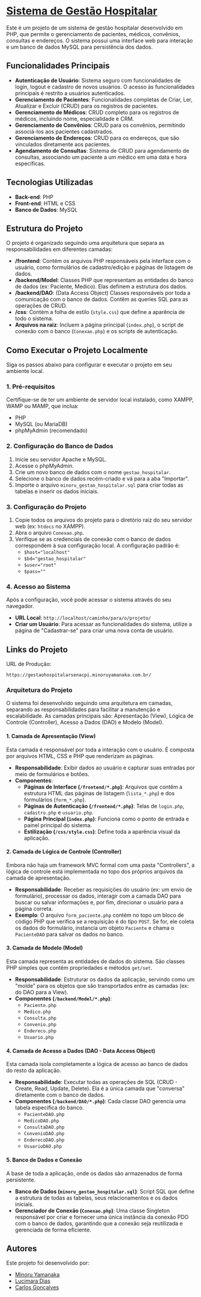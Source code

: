 # [ Sistema de Gestão Hospitalar](https://gestaohospitalarsenacpi.minoruyamanaka.com.br/)

Este é um projeto de um sistema de gestão hospitalar desenvolvido em PHP, que permite o gerenciamento de pacientes, médicos, convênios, consultas e endereços. O sistema possui uma interface web para interação e um banco de dados MySQL para persistência dos dados.

## Funcionalidades Principais

* **Autenticação de Usuário**: Sistema seguro com funcionalidades de login, logout e cadastro de novos usuários. O acesso às funcionalidades principais é restrito a usuários autenticados.
* **Gerenciamento de Pacientes**: Funcionalidades completas de Criar, Ler, Atualizar e Excluir (CRUD) para os registros de pacientes.
* **Gerenciamento de Médicos**: CRUD completo para os registros de médicos, incluindo nome, especialidade e CRM.
* **Gerenciamento de Convênios**: CRUD para os convênios, permitindo associá-los aos pacientes cadastrados.
* **Gerenciamento de Endereços**: CRUD para os endereços, que são vinculados diretamente aos pacientes.
* **Agendamento de Consultas**: Sistema de CRUD para agendamento de consultas, associando um paciente a um médico em uma data e hora específicas.

## Tecnologias Utilizadas

* **Back-end**: PHP
* **Front-end**: HTML e CSS
* **Banco de Dados**: MySQL

## Estrutura do Projeto

O projeto é organizado seguindo uma arquitetura que separa as responsabilidades em diferentes camadas:

* **/frontend**: Contém os arquivos PHP responsáveis pela interface com o usuário, como formulários de cadastro/edição e páginas de listagem de dados.
* **/backend/Model**: Classes PHP que representam as entidades do banco de dados (ex: Paciente, Medico). Elas definem a estrutura dos dados.
* **/backend/DAO**: (Data Access Object) Classes responsáveis por toda a comunicação com o banco de dados. Contêm as queries SQL para as operações de CRUD.
* **/css**: Contém a folha de estilo (`style.css`) que define a aparência de todo o sistema.
* **Arquivos na raiz**: Incluem a página principal (`index.php`), o script de conexão com o banco (`Conexao.php`) e os scripts de autenticação.

## Como Executar o Projeto Localmente

Siga os passos abaixo para configurar e executar o projeto em seu ambiente local.

### 1. Pré-requisitos
Certifique-se de ter um ambiente de servidor local instalado, como XAMPP, WAMP ou MAMP, que inclua:
* PHP
* MySQL (ou MariaDB)
* phpMyAdmin (recomendado)

### 2. Configuração do Banco de Dados
1.  Inicie seu servidor Apache e MySQL.
2.  Acesse o phpMyAdmin.
3.  Crie um novo banco de dados com o nome `gestao_hospitalar`.
4.  Selecione o banco de dados recém-criado e vá para a aba "Importar".
5.  Importe o arquivo `minoru_gestao_hospitalar.sql` para criar todas as tabelas e inserir os dados iniciais.

### 3. Configuração do Projeto
1.  Copie todos os arquivos do projeto para o diretório raiz do seu servidor web (ex: `htdocs` no XAMPP).
2.  Abra o arquivo `Conexao.php`.
3.  Verifique se as credenciais de conexão com o banco de dados correspondem à sua configuração local. A configuração padrão é:
    * `$host="localhost"`
    * `$bd="gestao_hospitalar"`
    * `$user="root"`
    * `$pass=""`

### 4. Acesso ao Sistema
Após a configuração, você pode acessar o sistema através do seu navegador.

* **URL Local**: `http://localhost/caminho/para/o/projeto/`
* **Criar um Usuário**: Para acessar as funcionalidades do sistema, utilize a página de "Cadastrar-se" para criar uma nova conta de usuário.

## Links do Projeto

URL de Produção: 
````
https://gestaohospitalarsenacpi.minoruyamanaka.com.br/
````


### Arquitetura do Projeto

O sistema foi desenvolvido seguindo uma arquitetura em camadas, separando as responsabilidades para facilitar a manutenção e escalabilidade. As camadas principais são: Apresentação (View), Lógica de Controle (Controller), Acesso a Dados (DAO) e Modelo (Model).

#### 1\. Camada de Apresentação (View)

Esta camada é responsável por toda a interação com o usuário. É composta por arquivos HTML, CSS e PHP que renderizam as páginas.

  * **Responsabilidade**: Exibir dados ao usuário e capturar suas entradas por meio de formulários e botões.
  * **Componentes**:
      * **Páginas de Interface (`/frontend/*.php`)**: Arquivos que contêm a estrutura HTML das páginas de listagem (`lista_*.php`) e dos formulários (`form_*.php`).
      * **Páginas de Autenticação (`/frontend/*.php`)**: Telas de `login.php`, `cadastro.php` e `usuario.php`.
      * **Página Principal (`index.php`)**: Funciona como o ponto de entrada e painel principal do sistema.
      * **Estilização (`/css/style.css`)**: Define toda a aparência visual da aplicação.

#### 2\. Camada de Lógica de Controle (Controller)

Embora não haja um framework MVC formal com uma pasta "Controllers", a lógica de controle está implementada no topo dos próprios arquivos da camada de apresentação.

  * **Responsabilidade**: Receber as requisições do usuário (ex: um envio de formulário), processar os dados, interagir com a camada DAO para buscar ou salvar informações e, por fim, direcionar o usuário para a página correta.
  * **Exemplo**: O arquivo `form_paciente.php` contém no topo um bloco de código PHP que verifica se a requisição é do tipo `POST`. Se for, ele coleta os dados do formulário, instancia um objeto `Paciente` e chama o `PacienteDAO` para salvar os dados no banco.

#### 3\. Camada de Modelo (Model)

Esta camada representa as entidades de dados do sistema. São classes PHP simples que contêm propriedades e métodos `get/set`.

  * **Responsabilidade**: Estruturar os dados da aplicação, servindo como um "molde" para os objetos que são transportados entre as camadas (ex: do DAO para a View).
  * **Componentes (`/backend/Model/*.php`)**:
      * `Paciente.php`
      * `Medico.php`
      * `Consulta.php`
      * `Convenio.php`
      * `Endereco.php`
      * `Usuario.php`

#### 4\. Camada de Acesso a Dados (DAO - Data Access Object)

Esta camada isola completamente a lógica de acesso ao banco de dados do resto da aplicação.

  * **Responsabilidade**: Executar todas as operações de SQL (CRUD - Create, Read, Update, Delete). Ela é a única camada que "conversa" diretamente com o banco de dados.
  * **Componentes (`/backend/DAO/*.php`)**: Cada classe DAO gerencia uma tabela específica do banco.
      * `PacienteDAO.php`
      * `MedicoDAO.php`
      * `ConsultaDAO.php`
      * `ConvenioDAO.php`
      * `EnderecoDAO.php`
      * `UsuarioDAO.php`

#### 5\. Banco de Dados e Conexão

A base de toda a aplicação, onde os dados são armazenados de forma persistente.

  * **Banco de Dados (`minoru_gestao_hospitalar.sql`)**: Script SQL que define a estrutura de todas as tabelas, seus relacionamentos e os dados iniciais.
  * **Gerenciador de Conexão (`Conexao.php`)**: Uma classe Singleton responsável por criar e fornecer uma única instância da conexão PDO com o banco de dados, garantindo que a conexão seja reutilizada e gerenciada de forma eficiente.

## Autores

Este projeto foi desenvolvido por:
  
* [Minoru Yamanaka](https://minoru-yamanaka.github.io/cv/)
* [Lucimara Dias](URL_DO_PERFIL_DA_LUCIMARA)
* [Carlos Gonçalves](URL_DO_PERFIL_DO_CARLOS)



